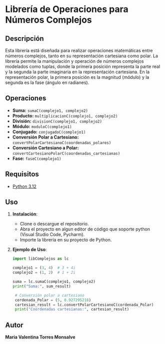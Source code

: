 # Librería de Operaciones para Números Complejos

## Descripción

Esta librería está diseñada para realizar operaciones matemáticas entre números complejos, tanto en su representación cartesiana como polar. La librería permite la manipulación y operación de números complejos modelados como tuplas, donde la primera posición representa la parte real y la segunda la parte imaginaria en la representación cartesiana. En la representación polar, la primera posición es la magnitud (módulo) y la segunda es la fase (ángulo en radianes).

## Operaciones

- **Suma:** `sumaC(complejo1, complejo2)`
- **Producto:** `multiplicacionC(complejo1, complejo2)`
- **División:** `divisionC(complejo1, complejo2)`
- **Módulo:** `moduloC(complejo1)`
- **Conjugado:** `conjugadoC(complejo1)`
- **Conversión Polar a Cartesiano:** `convertPolarCartesianoC(coordenadas_polares)`
- **Conversión Cartesiano a Polar:** `convertCartesianoPolarC(coordenadas_cartesianas)`
- **Fase:** `faseC(complejo1)`

## Requisitos

- [Python 3.12](https://www.python.org)

## Uso

1. **Instalación**:
   - Clone o descargue el repositorio.
   - Abra el proyecto en algun editor de código que soporte python (Visual Studio Code, Pycharm).
   - Importe la librería en su proyecto de Python.

2. **Ejemplo de Uso**:
   ```python
   import libComplejos as lc

   complejo1 = (3, 4)  # 3 + 4i
   complejo2 = (1, 2)  # 1 + 2i

   suma = lc.sumaC(complejo1, complejo2)
   print("Suma:", sum_result)

    # Conversión polar a cartesiano
    cordenada_Polar = (5, 0.927295218)
    cartesian_result = lc.convertPolarCartesianoC(cordenada_Polar)
    print("Coordenadas cartesianas:", cartesian_result)
    ```
## Autor
**Maria Valentina Torres Monsalve**

